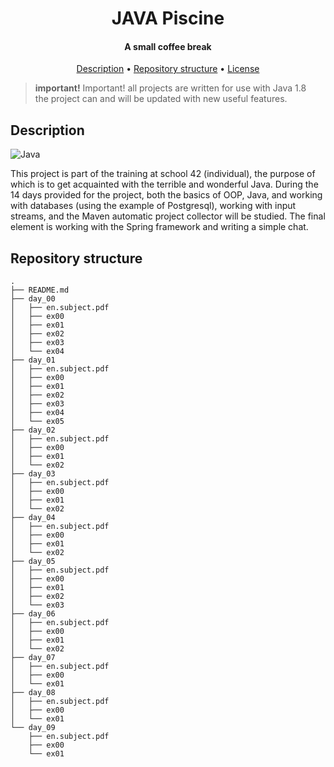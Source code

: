 <div align="center">
    <h1>
        JAVA Piscine
    </h1>
    <h4>A small coffee break</h4>
    <p>
        <a href="#Description">Description</a> •
        <a href="#Repository structure">Repository structure</a> •
        <a href="https://github.com/blazeitdude/libft/blob/master/LICENSE">License</a>
    </p>
</div>


>**important!** Important! all projects are written for use with Java 1.8<br/>
> the project can and will be updated with new useful features.<br/>
## Description
<img src="https://imgur.com/a/EuZqYNS" alt="Java">


This project is part of the training at school 42 (individual), the purpose of which is to get acquainted with the terrible and wonderful Java. 
During the 14 days provided for the project, both the basics of OOP, Java, and working with databases (using the example of Postgresql), working with input streams, and the Maven automatic project collector will be studied. 
The final element is working with the Spring framework and writing a simple chat.

## Repository structure

```
.
├── README.md
├── day_00
│   ├── en.subject.pdf
│   ├── ex00
│   ├── ex01
│   ├── ex02
│   ├── ex03
│   └── ex04
├── day_01
│   ├── en.subject.pdf
│   ├── ex00
│   ├── ex01
│   ├── ex02
│   ├── ex03
│   ├── ex04
│   └── ex05
├── day_02
│   ├── en.subject.pdf
│   ├── ex00
│   ├── ex01
│   └── ex02
├── day_03
│   ├── en.subject.pdf
│   ├── ex00
│   ├── ex01
│   └── ex02
├── day_04
│   ├── en.subject.pdf
│   ├── ex00
│   ├── ex01
│   └── ex02
├── day_05
│   ├── en.subject.pdf
│   ├── ex00
│   ├── ex01
│   ├── ex02
│   └── ex03
├── day_06
│   ├── en.subject.pdf
│   ├── ex00
│   ├── ex01
│   └── ex02
├── day_07
│   ├── en.subject.pdf
│   ├── ex00
│   └── ex01
├── day_08
│   ├── en.subject.pdf
│   ├── ex00
│   └── ex01
└── day_09
    ├── en.subject.pdf
    ├── ex00
    └── ex01

```